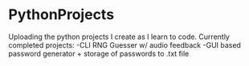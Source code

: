 # PythonProjects
Uploading the python projects I create as I learn to code.
Currently completed projects:
 -CLI RNG Guesser w/ audio feedback
 -GUI based password generator + storage of passwords to .txt file
